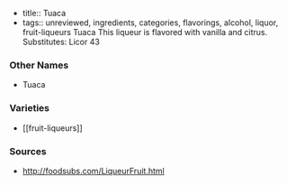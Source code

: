 - title:: Tuaca
- tags:: unreviewed, ingredients, categories, flavorings, alcohol, liquor, fruit-liqueurs
Tuaca This liqueur is flavored with vanilla and citrus. Substitutes: Licor 43

### Other Names

* Tuaca

### Varieties

* [[fruit-liqueurs]]

### Sources
* http://foodsubs.com/LiqueurFruit.html
